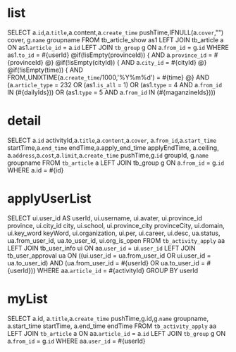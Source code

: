 list
====
SELECT a.`id`,a.`title`,a.content,a.`create_time` pushTime,IFNULL(a.`cover`,"") cover,
g.`name` groupname
FROM tb_article_show as1 
LEFT JOIN tb_article a
ON as1.`article_id` = a.`id`
LEFT JOIN `tb_group` g
ON a.`from_id` = g.`id`
WHERE as1.`to_id` = #{userId} 
@if(!isEmpty(provinceId)) {
AND a.`province_id` = #{provinceId}
@}
@if(!isEmpty(cityId)) {
AND a.`city_id` = #{cityId}
@}
@if(!isEmpty(time)) {
AND FROM_UNIXTIME(a.`create_time`/1000,'%Y%m%d')  = #{time}
@}
AND 
(a.`article_type` = 232 
OR (as1.`is_all` = 1)
OR (as1.`type` = 4 AND a.`from_id` IN (#{dailyIds}))
OR (as1.`type` = 5 AND a.`from_id` IN (#{maganzineIds})))



detail
======
SELECT a.`id` activityId,a.`title`,a.`content`,a.`cover`,
a.`from_id`,a.`start_time` startTime,a.`end_time` endTime,a.apply_end_time applyEndTime,
a.ceiling,
a.`address`,a.`cost`,a.`limit`,a.`create_time` pushTime,g.`id` groupId, g.`name` groupname
FROM `tb_article` a 
LEFT JOIN tb_group g
ON a.`from_id` = g.`id`
WHERE a.id = #{id}

applyUserList
=============
SELECT
    ui.user_id AS userId,
    ui.username,
    ui.avater,
    ui.province_id province,
    ui.city_id city,
    ui.school,
    ui.province_city provinceCity,
    ui.domain,
    ui.key_word keyWord,
    ui.organization,
    ui.per,
    ui.career,
    ui.desc,
    ua.status,
    ua.from_user_id,
    ua.to_user_id,
    ui.org_is_open
FROM `tb_activity_apply` aa
LEFT JOIN  tb_user_info ui
ON aa.`user_id` = ui.`user_id`
LEFT JOIN tb_user_approval ua ON ((ui.user_id = ua.from_user_id OR ui.user_id = ua.to_user_id)
AND (ua.from_user_id = #{userId} OR ua.to_user_id = #{userId}))
WHERE aa.`article_id` = #{activityId}
GROUP BY userId

myList
======
SELECT a.id, a.`title`,a.`create_time` pushTime,g.id,g.`name` groupname,
a.start_time startTime, a.end_time endTime
FROM `tb_activity_apply` aa
LEFT JOIN `tb_article` a
ON aa.`article_id` = a.`id`
LEFT JOIN `tb_group` g
ON a.`from_id` = g.`id`
WHERE aa.`user_id` = #{userId}